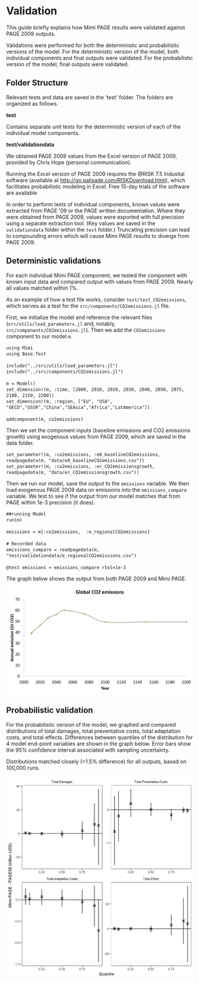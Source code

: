 # Validation

This guide briefly explains how Mimi PAGE results were validated against PAGE 2009 outputs.

Validations were performed for both the deterministic and probabilistic versions of the model. For the deterministic version of the model, both individual components and final outputs were validated. For the probabilistic version of the model, final outputs were validated.

## Folder Structure

Relevant tests and data are saved in the 'test' folder. The folders are organized as follows.

**test**

Contains separate unit tests for the deterministic version of each of the individual model components.

**test/validationdata**

We obtained PAGE 2009 values from the Excel version of PAGE 2009, provided by Chris Hope (personal communication).

Running the Excel version of PAGE 2009 requires the @RISK 7.5 Industial software (available at http://go.palisade.com/RISKDownload.html), which facilitates probabilistic modeling in Excel. Free 15-day trials of the software are available

In order to perform tests of individual components, known values were
extracted from PAGE '09 or the PAGE written documentation. Where they
were obtained from PAGE 2009, values were exported with full precision
using a separate extraction tool. (Key values are saved in the `validationdata` folder within the `test` folder.) Truncating precision can lead to compounding errors which will cause Mimi PAGE results to diverge from PAGE 2009.


## Deterministic validations

For each individual Mimi PAGE component, we tested the component with known input data and compared output with values from PAGE 2009. Nearly all values matched within 1%.

As an example of how a test file works, consider `test/test_CO2emissions`, which serves as a test for the `src/components/CO2emissions.jl` file.

First, we initialize the model and reference the relevant files (`src/utils/load_paramaters.jl` and, notably, `src/components/CO2emissions.jl`). Then we add the `CO2emissions` component to our model `m`.

```
using Mimi
using Base.Test

include("../src/utils/load_parameters.jl")
include("../src/components/CO2emissions.jl")

m = Model()
set_dimension!(m, :time, [2009, 2010, 2020, 2030, 2040, 2050, 2075, 2100, 2150, 2200])
set_dimension!(m, :region, ["EU", "USA", "OECD","USSR","China","SEAsia","Africa","LatAmerica"])

addcomponent(m, co2emissions)
```

Then we set the component inputs (baseline emissions and CO2 emissions growth) using exogenous values from PAGE 2009, which are saved in the data folder.
```
set_parameter!(m, :co2emissions, :e0_baselineCO2emissions, readpagedata(m, "data/e0_baselineCO2emissions.csv"))
set_parameter!(m, :co2emissions, :er_CO2emissionsgrowth, readpagedata(m, "data/er_CO2emissionsgrowth.csv"))
```

Then we run our model, save the output to the `emissions` variable. We
then load exogenous PAGE 2009 data on emissions into the
`emissions_compare` variable. We test to see if the output from our model matches that from PAGE within 1e-3 precision (it does).

```
##running Model
run(m)

emissions = m[:co2emissions,  :e_regionalCO2emissions]

# Recorded data
emissions_compare = readpagedata(m, "test/validationdata/e_regionalCO2emissions.csv")

@test emissions ≈ emissions_compare rtol=1e-3

```

The graph below shows the output from both PAGE 2009 and Mimi PAGE.

![CO2graph](assets/co2graph.png)


## Probabilistic validation

For the probabilistic version of the model, we graphed and compared
distributions of total damages, total preventative costs, total
adaptation costs, and total effects.  Differences between quantiles of
the distribution for 4 model end-point variables are shown in the
graph below. Error bars show the 95% confidence interval associated
with sampling uncertainty.

Distributions matched closely (<1.5% difference) for all outputs,
based on 100,000 runs.

![MC-validation.JPG](assets/MC-validation.png)
